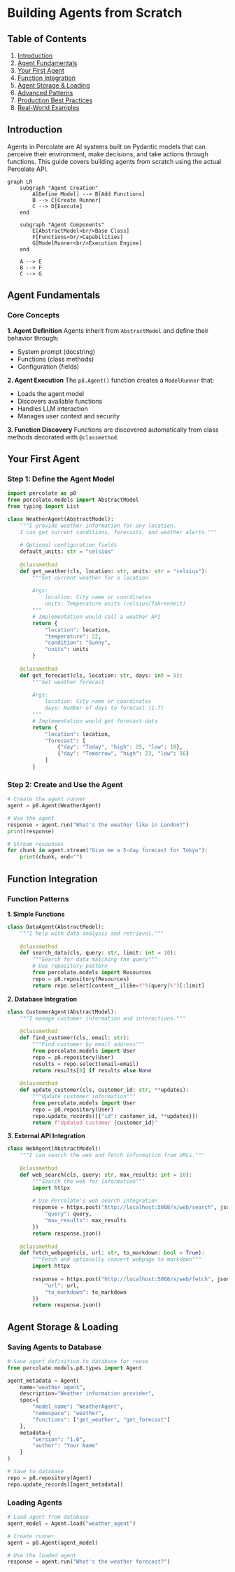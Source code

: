 # Building Agents from Scratch

## Table of Contents
1. [Introduction](#introduction)
2. [Agent Fundamentals](#agent-fundamentals)
3. [Your First Agent](#your-first-agent)
4. [Function Integration](#function-integration)
5. [Agent Storage & Loading](#agent-storage--loading)
6. [Advanced Patterns](#advanced-patterns)
7. [Production Best Practices](#production-best-practices)
8. [Real-World Examples](#real-world-examples)

## Introduction

Agents in Percolate are AI systems built on Pydantic models that can perceive their environment, make decisions, and take actions through functions. This guide covers building agents from scratch using the actual Percolate API.

```mermaid
graph LR
    subgraph "Agent Creation"
        A[Define Model] --> B[Add Functions]
        B --> C[Create Runner]
        C --> D[Execute]
    end
    
    subgraph "Agent Components"
        E[AbstractModel<br/>Base Class]
        F[Functions<br/>Capabilities]
        G[ModelRunner<br/>Execution Engine]
    end
    
    A --> E
    B --> F
    C --> G
```

## Agent Fundamentals

### Core Concepts

**1. Agent Definition**
Agents inherit from `AbstractModel` and define their behavior through:
- System prompt (docstring)
- Functions (class methods)
- Configuration (fields)

**2. Agent Execution**
The `p8.Agent()` function creates a `ModelRunner` that:
- Loads the agent model
- Discovers available functions
- Handles LLM interaction
- Manages user context and security

**3. Function Discovery**
Functions are discovered automatically from class methods decorated with `@classmethod`.

## Your First Agent

### Step 1: Define the Agent Model

```python
import percolate as p8
from percolate.models import AbstractModel
from typing import List

class WeatherAgent(AbstractModel):
    """I provide weather information for any location. 
    I can get current conditions, forecasts, and weather alerts."""
    
    # Optional configuration fields
    default_units: str = "celsius"
    
    @classmethod
    def get_weather(cls, location: str, units: str = "celsius"):
        """Get current weather for a location
        
        Args:
            location: City name or coordinates
            units: Temperature units (celsius/fahrenheit)
        """
        # Implementation would call a weather API
        return {
            "location": location,
            "temperature": 22,
            "condition": "Sunny",
            "units": units
        }
    
    @classmethod
    def get_forecast(cls, location: str, days: int = 5):
        """Get weather forecast
        
        Args:
            location: City name or coordinates  
            days: Number of days to forecast (1-7)
        """
        # Implementation would get forecast data
        return {
            "location": location,
            "forecast": [
                {"day": "Today", "high": 25, "low": 18},
                {"day": "Tomorrow", "high": 23, "low": 16}
            ]
        }
```

### Step 2: Create and Use the Agent

```python
# Create the agent runner
agent = p8.Agent(WeatherAgent)

# Use the agent
response = agent.run("What's the weather like in London?")
print(response)

# Stream responses
for chunk in agent.stream("Give me a 5-day forecast for Tokyo"):
    print(chunk, end="")
```

## Function Integration

### Function Patterns

**1. Simple Functions**
```python
class DataAgent(AbstractModel):
    """I help with data analysis and retrieval."""
    
    @classmethod
    def search_data(cls, query: str, limit: int = 10):
        """Search for data matching the query"""
        # Use repository pattern
        from percolate.models import Resources
        repo = p8.repository(Resources)
        return repo.select(content__ilike=f"%{query}%")[:limit]
```

**2. Database Integration**
```python
class CustomerAgent(AbstractModel):
    """I manage customer information and interactions."""
    
    @classmethod  
    def find_customer(cls, email: str):
        """Find customer by email address"""
        from percolate.models import User
        repo = p8.repository(User)
        results = repo.select(email=email)
        return results[0] if results else None
    
    @classmethod
    def update_customer(cls, customer_id: str, **updates):
        """Update customer information"""
        from percolate.models import User
        repo = p8.repository(User)
        repo.update_records([{"id": customer_id, **updates}])
        return f"Updated customer {customer_id}"
```

**3. External API Integration**
```python
class WebAgent(AbstractModel):
    """I can search the web and fetch information from URLs."""
    
    @classmethod
    def web_search(cls, query: str, max_results: int = 10):
        """Search the web for information"""
        import httpx
        
        # Use Percolate's web search integration
        response = httpx.post("http://localhost:5008/x/web/search", json={
            "query": query,
            "max_results": max_results
        })
        return response.json()
    
    @classmethod
    def fetch_webpage(cls, url: str, to_markdown: bool = True):
        """Fetch and optionally convert webpage to markdown"""
        import httpx
        
        response = httpx.post("http://localhost:5008/x/web/fetch", json={
            "url": url,
            "to_markdown": to_markdown
        })
        return response.json()
```

## Agent Storage & Loading

### Saving Agents to Database

```python
# Save agent definition to database for reuse
from percolate.models.p8.types import Agent

agent_metadata = Agent(
    name="weather_agent",
    description="Weather information provider",
    spec={
        "model_name": "WeatherAgent",
        "namespace": "weather",
        "functions": ["get_weather", "get_forecast"]
    },
    metadata={
        "version": "1.0",
        "author": "Your Name"
    }
)

# Save to database
repo = p8.repository(Agent)
repo.update_records([agent_metadata])
```

### Loading Agents

```python
# Load agent from database
agent_model = Agent.load("weather_agent")

# Create runner
agent = p8.Agent(agent_model)

# Use the loaded agent
response = agent.run("What's the weather forecast?")
```
